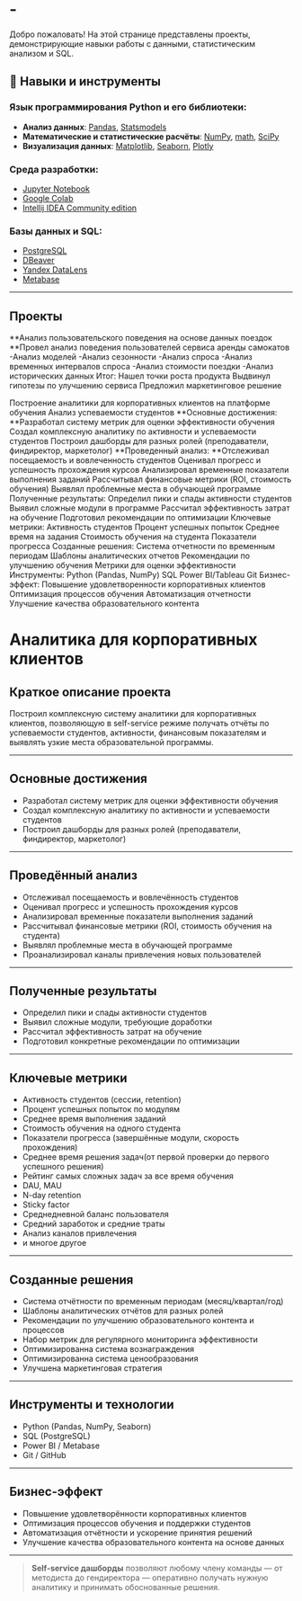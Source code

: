 # -
Добро пожаловать! На этой странице представлены проекты, демонстрирующие навыки работы с данными, статистическим анализом и SQL.

## 🔧 Навыки и инструменты

### Язык программирования Python и его библиотеки:
- **Анализ данных**: [Pandas](https://pandas.pydata.org/), [Statsmodels](https://www.statsmodels.org/stable/index.html)
- **Математические и статистические расчёты**: [NumPy](https://numpy.org/), [math](https://docs.python.org/3/library/math.html), [SciPy](https://scipy.org/)
- **Визуализация данных**: [Matplotlib](https://matplotlib.org/), [Seaborn](https://seaborn.pydata.org/), [Plotly](https://plotly.com/python/)

### Среда разработки:
- [Jupyter Notebook](https://jupyter.org/)
- [Google Colab](https://colab.research.google.com/)
- [Intellij IDEA Community edition](https://www.jetbrains.com/ru-ru/idea/)
### Базы данных и SQL:
- [PostgreSQL](https://www.postgresql.org/)
- [DBeaver](https://dbeaver.com/)
- [Yandex DataLens](https://datalens.yandex.cloud/)
- [Metabase](Metabase.com)

---

## Проекты
**Анализ пользовательского поведения на основе данных поездок
**Провел анализ поведения пользователей сервиса аренды самокатов
  -Анализ моделей
  -Анализ сезонности
  -Анализ спроса
  -Анализ временных интервалов спроса
  -Анализ стоимости поездки
  -Анализ исторических данных
Итог:
    Нашел точки роста продукта
    Выдвинул гипотезы по улучшению сервиса
    Предложил маркетинговое решение

Построение аналитики для корпоративных клиентов на платформе обучения
Анализ успеваемости студентов
**Основные достижения:
**Разработал систему метрик для оценки эффективности обучения
Создал комплексную аналитику по активности и успеваемости студентов
Построил дашборды для разных ролей (преподаватели, финдиректор, маркетолог)
**Проведенный анализ:
**Отслеживал посещаемость и вовлеченность студентов
Оценивал прогресс и успешность прохождения курсов
Анализировал временные показатели выполнения заданий
Рассчитывал финансовые метрики (ROI, стоимость обучения)
Выявлял проблемные места в обучающей программе
Полученные результаты:
Определил пики и спады активности студентов
Выявил сложные модули в программе
Рассчитал эффективность затрат на обучение
Подготовил рекомендации по оптимизации
Ключевые метрики:
Активность студентов
Процент успешных попыток
Среднее время на задания
Стоимость обучения на студента
Показатели прогресса
Созданные решения:
Система отчетности по временным периодам
Шаблоны аналитических отчетов
Рекомендации по улучшению обучения
Метрики для оценки эффективности
Инструменты:
Python (Pandas, NumPy)
SQL
Power BI/Tableau
Git
Бизнес-эффект:
Повышение удовлетворенности корпоративных клиентов
Оптимизация процессов обучения
Автоматизация отчетности
Улучшение качества образовательного контента

# Аналитика для корпоративных клиентов

## Краткое описание проекта

Построил комплексную систему аналитики для корпоративных клиентов, позволяющую в self-service режиме получать отчёты по успеваемости студентов, активности, финансовым показателям и выявлять узкие места образовательной программы.

---

## Основные достижения

- Разработал систему метрик для оценки эффективности обучения  
- Создал комплексную аналитику по активности и успеваемости студентов  
- Построил дашборды для разных ролей (преподаватели, финдиректор, маркетолог)  

---

## Проведённый анализ

- Отслеживал посещаемость и вовлечённость студентов  
- Оценивал прогресс и успешность прохождения курсов  
- Анализировал временные показатели выполнения заданий  
- Рассчитывал финансовые метрики (ROI, стоимость обучения на студента)  
- Выявлял проблемные места в обучающей программе  
- Проанализировал каналы привлечения новых пользователей  

---

## Полученные результаты

- Определил пики и спады активности студентов  
- Выявил сложные модули, требующие доработки  
- Рассчитал эффективность затрат на обучение  
- Подготовил конкретные рекомендации по оптимизации

---

## Ключевые метрики

- Активность студентов (сессии, retention)  
- Процент успешных попыток по модулям  
- Среднее время выполнения заданий  
- Стоимость обучения на одного студента  
- Показатели прогресса (завершённые модули, скорость прохождения)
- Среднее время решения задач(от первой проверки до первого успешного решения)
- Рейтинг самых сложных задач за все время обучения
- DAU, MAU
- N-day retention
- Sticky factor
- Среднедневной баланс пользователя
- Средний заработок и средние траты
- Анализ каналов привлечения
- и многое другое

---

## Созданные решения

- Система отчётности по временным периодам (месяц/квартал/год)  
- Шаблоны аналитических отчётов для разных ролей  
- Рекомендации по улучшению образовательного контента и процессов  
- Набор метрик для регулярного мониторинга эффективности
- Оптимизированна система вознаграждения
- Оптимизированна система ценообразования
- Улучшена маркетинговая стратегия  

---

## Инструменты и технологии

- Python (Pandas, NumPy, Seaborn)  
- SQL (PostgreSQL)  
- Power BI / Metabase  
- Git / GitHub  

---

## Бизнес-эффект

- Повышение удовлетворённости корпоративных клиентов  
- Оптимизация процессов обучения и поддержки студентов  
- Автоматизация отчётности и ускорение принятия решений  
- Улучшение качества образовательного контента на основе данных  

---

> **Self-service дашборды** позволяют любому члену команды — от методиста до гендиректора — оперативно получать нужную аналитику и принимать обоснованные решения.
